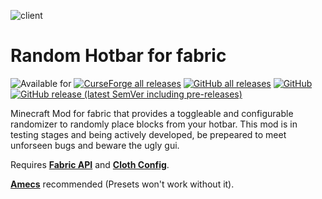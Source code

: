![client](https://img.shields.io/badge/environment-client-1976d2?style=flat-square)
# Random Hotbar for fabric

![Available for](https://cf.way2muchnoise.eu/versions/hotbar-randomizer-fabric_all.svg)
[![CurseForge all releases](https://cf.way2muchnoise.eu/hotbar-randomizer-fabric.svg)](https://www.curseforge.com/minecraft/mc-mods/hotbar-randomizer-fabric/files)
[![GitHub all releases](https://img.shields.io/github/downloads/esWhistler/RandomHotbarFabric/total)](https://github.com/esWhistler/RandomHotbarFabric/releases)
[![GitHub](https://img.shields.io/github/license/esWhistler/RandomHotbarFabric?logo=y)](https://github.com/esWhistler/RandomHotbarFabric/blob/1.18/LICENSE)
[![GitHub release (latest SemVer including pre-releases)](https://img.shields.io/github/v/release/esWhistler/RandomHotbarFabric?include_prereleases)](https://github.com/esWhistler/RandomHotbarFabric/releases)

Minecraft Mod for fabric that provides a toggleable and configurable randomizer to randomly place blocks from your hotbar.
This mod is in testing stages and being actively developed, be prepeared to meet unforseen bugs and beware the ugly gui.

Requires [**Fabric API**](https://www.curseforge.com/minecraft/mc-mods/fabric-api) and [**Cloth Config**](https://www.curseforge.com/minecraft/mc-mods/cloth-config).

[**Amecs**](https://www.curseforge.com/minecraft/mc-mods/amecs) recommended (Presets won't work without it).
